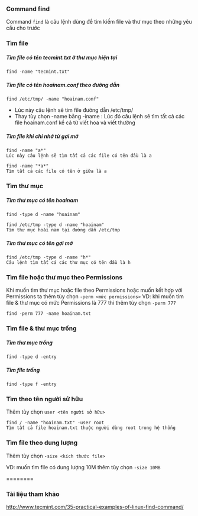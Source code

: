 
### Command find
Command `find` là câu lệnh dùng để tìm kiếm file và thư mục theo những yêu cầu cho trước
### Tìm file 

##### Tìm file có tên tecmint.txt ở thư mục hiện tại
```
find -name "tecmint.txt"
```
##### Tìm file có tên hoainam.conf theo đường dẫn
```
find /etc/tmp/ -name "hoainam.conf" 
```
- Lúc này câu lệnh sẽ tìm file đường dẫn /etc/tmp/
- Thay tùy chọn -name bằng -iname : Lúc đó câu lệnh sẽ tìm tất cả các file hoainam.conf kể cả từ viết hoa và viết thường

##### Tìm file khi chỉ nhớ từ gợi mở
```
find -name "a*"
Lúc này câu lệnh sẽ tìm tất cả các file có tên đầu là a 
```
```
find -name "*a*"
Tìm tất cả các file có tên ở giữa là a
```

### Tìm thư mục

##### Tìm thư mục có tên **hoainam**
```
find -type d -name "hoainam"
```
```
find /etc/tmp -type d -name "hoainam"
Tìm thư mục hoài nam tại đường dẫn /etc/tmp
```
##### Tìm thư mục có tên gợi mở
```
find /etc/tmp -type d -name "h*" 
Câu lệnh tìm tất cả các thư mục có tên đầu là h
```

### Tìm file hoặc thư mục theo Permissions 
Khi muốn tìm thư mục hoặc file theo Permissions hoặc muốn kết hợp với Permissions ta thêm tùy chọn `-perm <mức permissions>`
VD: khi muốn tìm file & thư mục có mức Permissions là 777 thì thêm tùy chọn `-perm 777`
```
find -perm 777 -name hoainam.txt
```

### Tìm file & thư mục trống

##### Tìm thư mục trống 
```
find -type d -entry
```
##### Tìm file trống
```
find -type f -entry
```
### Tìm theo tên người sử hữu 

Thêm tùy chọn `user <tên người sở hữu>`
```
find / -name "hoainam.txt" -user root
Tìm tất cả file hoainam.txt thuộc người dùng root trong hệ thống
```
### Tìm file theo dung lượng
Thêm tùy chọn `-size <kích thước file>`

VD: muốn tìm file có dung lượng 10M thêm tùy chọn `-size 10MB`

========

### Tài liệu tham khảo
http://www.tecmint.com/35-practical-examples-of-linux-find-command/

